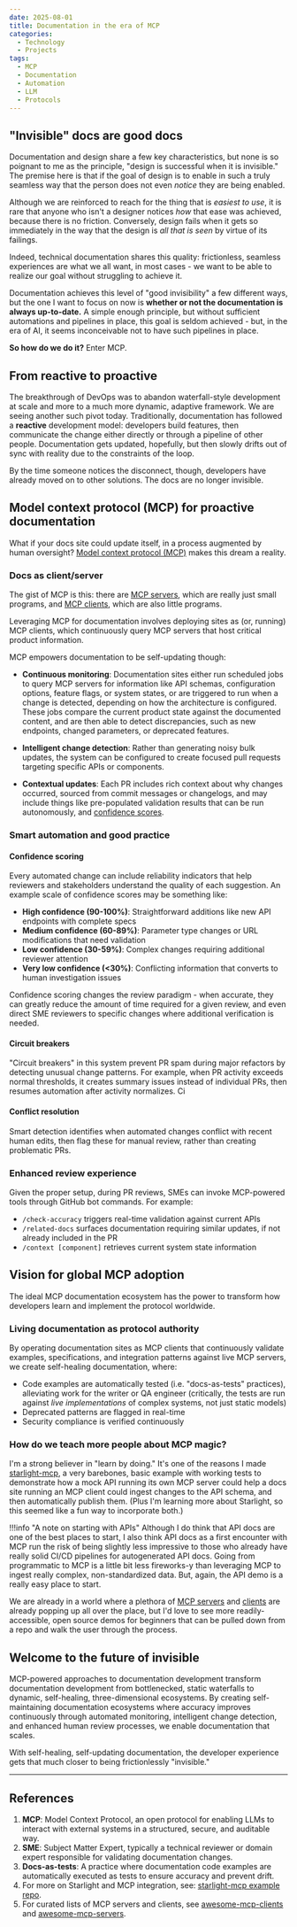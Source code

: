 ```yaml
---
date: 2025-08-01
title: Documentation in the era of MCP
categories:
  - Technology
  - Projects
tags:
  - MCP
  - Documentation
  - Automation
  - LLM
  - Protocols
---
```


## "Invisible" docs are good docs

Documentation and design share a few key characteristics, but none is so poignant to me as the principle, "design is successful when it is invisible." The premise here is that if the goal of design is to enable in such a truly seamless way that the person does not even _notice_ they are being enabled.

Although we are reinforced to reach for the thing that is _easiest to use_, it is rare that anyone who isn't a designer notices _how_ that ease was achieved, because there is no friction. Conversely, design fails when it gets so immediately in the way that the design is _all that is seen_ by virtue of its failings.

Indeed, technical documentation shares this quality: frictionless, seamless experiences are what we all want, in most cases - we want to be able to realize our goal without struggling to achieve it.

Documentation achieves this level of "good invisibility" a few different ways, but the one I want to focus on now is **whether or not the documentation is always up-to-date.** A simple enough principle, but without sufficient automations and pipelines in place, this goal is seldom achieved - but, in the era of AI, it seems inconceivable not to have such pipelines in place.

**So how do we do it?** Enter MCP.

<!-- more -->

## From reactive to proactive

The breakthrough of DevOps was to abandon waterfall-style development at scale and more to a much more dynamic, adaptive framework. We are seeing another such pivot today. Traditionally, documentation has followed a **reactive** development model: developers build features, then communicate the change either directly or through a pipeline of other people. Documentation gets updated, hopefully, but then slowly drifts out of sync with reality due to the constraints of the loop.

By the time someone notices the disconnect, though, developers have already moved on to other solutions. The docs are no longer invisible.

## Model context protocol (MCP) for proactive documentation

What if your docs site could update itself, in a process augmented by human oversight? [Model context protocol (MCP)](https://modelcontextprotocol.io/docs/getting-started/intro) makes this dream a reality.

### Docs as client/server

The gist of MCP is this: there are [MCP servers](https://modelcontextprotocol.io/docs/learn/server-concepts), which are really just small programs, and [MCP clients](https://modelcontextprotocol.io/docs/learn/client-concepts), which are also little programs.

Leveraging MCP for documentation involves deploying sites as (or, running) MCP clients, which continuously query MCP servers that host critical product information.

MCP empowers documentation to be self-updating though:

- **Continuous monitoring**: Documentation sites either run scheduled jobs to query MCP servers for information like API schemas, configuration options, feature flags, or system states, or are triggered to run when a change is detected, depending on how the architecture is configured. These jobs compare the current product state against the documented content, and are then able to detect discrepancies, such as new endpoints, changed parameters, or deprecated features.

- **Intelligent change detection**: Rather than generating noisy bulk updates, the system can be configured to create focused pull requests targeting specific APIs or components.

- **Contextual updates**: Each PR includes rich context about why changes occurred, sourced from commit messages or changelogs, and may include things like pre-populated validation results that can be run autonomously, and [confidence scores](#confidence-scoring).

### Smart automation and good practice

#### Confidence scoring

Every automated change can include reliability indicators that help reviewers and stakeholders understand the quality of each suggestion. An example scale of confidence scores may be something like:

- **High confidence (90-100%)**: Straightforward additions like new API endpoints with complete specs
- **Medium confidence (60-89%)**: Parameter type changes or URL modifications that need validation
- **Low confidence (30-59%)**: Complex changes requiring additional reviewer attention
- **Very low confidence (<30%)**: Conflicting information that converts to human investigation issues

Confidence scoring changes the review paradigm - when accurate, they can greatly reduce the amount of time required for a given review, and even direct SME reviewers to specific changes where additional verification is needed.

#### Circuit breakers

"Circuit breakers" in this system prevent PR spam during major refactors by detecting unusual change patterns. For example, when PR activity exceeds normal thresholds, it creates summary issues instead of individual PRs, then resumes automation after activity normalizes. Ci

#### Conflict resolution

Smart detection identifies when automated changes conflict with recent human edits, then flag these for manual review, rather than creating problematic PRs.

### Enhanced review experience

Given the proper setup, during PR reviews, SMEs can invoke MCP-powered tools through GitHub bot commands. For example:

- `/check-accuracy` triggers real-time validation against current APIs
- `/related-docs` surfaces documentation requiring similar updates, if not already included in the PR  
- `/context [component]` retrieves current system state information

## Vision for global MCP adoption

The ideal MCP documentation ecosystem has the power to transform how developers learn and implement the protocol worldwide.

### Living documentation as protocol authority

By operating documentation sites as MCP clients that continuously validate examples, specifications, and integration patterns against live MCP servers, we create self-healing documentation, where:

- Code examples are automatically tested (i.e. "docs-as-tests" practices), alleviating work for the writer or QA engineer (critically, the tests are run against _live implementations_ of complex systems, not just static models)
- Deprecated patterns are flagged in real-time
- Security compliance is verified continuously

### How do we teach more people about MCP magic?

I'm a strong believer in "learn by doing." It's one of the reasons I made [starlight-mcp](https://github.com/microcosem/starlight-with-mcp), a very barebones, basic example with working tests to demonstrate how a mock API running its own MCP server could help a docs site running an MCP client could ingest changes to the API schema, and then automatically publish them. (Plus I'm learning more about Starlight, so this seemed like a fun way to incorporate both.)

!!!info "A note on starting with APIs"
    Although I do think that API docs are one of the best places to start, I also think API docs as a first encounter with MCP run the risk of being slightly less impressive to those who already have really solid CI/CD pipelines for autogenerated API docs. Going from programmatic to MCP is a little bit less fireworks-y than leveraging MCP to ingest really complex, non-standardized data. But, again, the API demo is a really easy place to start.

We are already in a world where a plethora of [MCP servers](https://github.com/awesome-mcp-clients) and [clients](https://github.com/punkpeye/awesome-mcp-servers) are already popping up all over the place, but I'd love to see more readily-accessible, open source demos for beginners that can be pulled down from a repo and walk the user through the process.

## Welcome to the future of invisible

MCP-powered approaches to documentation development transform documentation development from bottlenecked, static waterfalls to dynamic, self-healing, three-dimensional ecosystems. By creating self-maintaining documentation ecosystems where accuracy improves continuously through automated monitoring, intelligent change detection, and enhanced human review processes, we enable documentation that scales.

With self-healing, self-updating documentation, the developer experience gets that much closer to being frictionlessly "invisible."


---

## References

1. **MCP**: Model Context Protocol, an open protocol for enabling LLMs to interact with external systems in a structured, secure, and auditable way.
2. **SME**: Subject Matter Expert, typically a technical reviewer or domain expert responsible for validating documentation changes.
3. **Docs-as-tests**: A practice where documentation code examples are automatically executed as tests to ensure accuracy and prevent drift.
4. For more on Starlight and MCP integration, see: [starlight-mcp example repo](https://github.com/microcosem/starlight-with-mcp).
5. For curated lists of MCP servers and clients, see [awesome-mcp-clients](https://github.com/awesome-mcp-clients) and [awesome-mcp-servers](https://github.com/punkpeye/awesome-mcp-servers).
